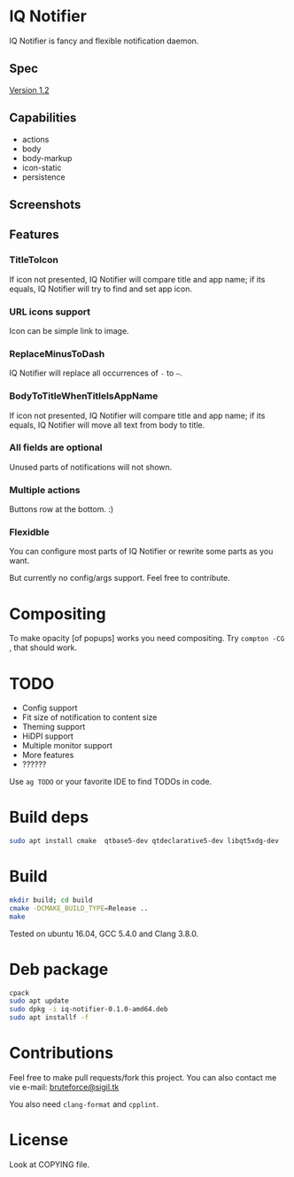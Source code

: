 # IQ Notifier
IQ Notifier is fancy and flexible notification daemon.

## Spec
[Version 1.2](https://people.gnome.org/~mccann/docs/notification-spec/notification-spec-latest.html)

## Capabilities
- actions
- body
- body-markup
- icon-static
- persistence

## Screenshots

## Features
### TitleToIcon
If icon not presented, IQ Notifier will compare title and app name; if its equals, IQ Notifier will try to find and set app icon.

### URL icons support
Icon can be simple link to image.

### ReplaceMinusToDash
IQ Notifier will replace all occurrences of `-` to `—`.

### BodyToTitleWhenTitleIsAppName
If icon not presented, IQ Notifier will compare title and app name; if its equals, IQ Notifier will move all text from body to title.

### All fields are optional
Unused parts of notifications will not shown. 

### Multiple actions
Buttons row at the bottom. :)

### Flexidble
You can configure most parts of IQ Notifier or rewrite some parts as you want. 

But currently no config/args support. Feel free to contribute.

# Compositing
To make opacity [of popups] works you need compositing. Try `compton -CG `, that should work.

# TODO
- Config support
- Fit size of notification to content size
- Theming support
- HiDPI support
- Multiple monitor support
- More features
- ??????

Use `ag TODO` or your favorite IDE to find TODOs in code.

# Build deps
```bash
sudo apt install cmake  qtbase5-dev qtdeclarative5-dev libqt5xdg-dev
```

# Build
```bash
mkdir build; cd build
cmake -DCMAKE_BUILD_TYPE=Release ..
make
```

Tested on ubuntu 16.04, GCC 5.4.0 and Clang 3.8.0.

# Deb package
```bash
cpack
sudo apt update
sudo dpkg -i iq-notifier-0.1.0-amd64.deb
sudo apt installf -f
```

# Contributions
Feel free to make pull requests/fork this project. You can also contact me vie e-mail: [bruteforce@sigil.tk](mailto:bruteforce@sigil.tk)

You also need `clang-format` and `cpplint`.

# License
Look at COPYING file.